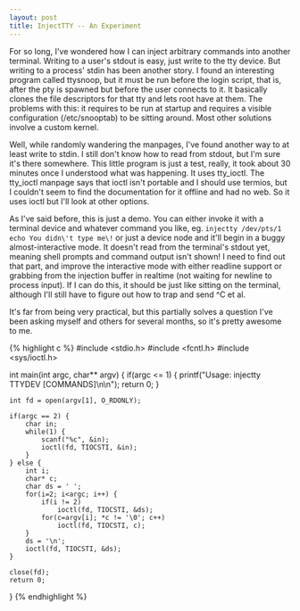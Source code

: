 ```yaml
---
layout: post
title: InjectTTY -- An Experiment
---
```


For so long, I've wondered how I can inject arbitrary commands into another terminal. Writing to a user's stdout is easy, just write to the tty device. But writing to a process' stdin has been another story. I found an interesting program called ttysnoop, but it must be run before the login script, that is, after the pty is spawned but before the user connects to it. It basically clones the file descriptors for that tty and lets root have at them. The problems with this: it requires to be run at startup and requires a visible configuration (/etc/snooptab) to be sitting around. Most other solutions involve a custom kernel.

Well, while randomly wandering the manpages, I've found another way to at least write to stdin. I still don't know how to read from stdout, but I'm sure it's there somewhere. This little program is just a test, really, it took about 30 minutes once I understood what was happening. It uses tty_ioctl. The tty_ioctl manpage says that ioctl isn't portable and I should use termios, but I couldn't seem to find the documentation for it offline and had no web. So it uses ioctl but I'll look at other options.

As I've said before, this is just a demo. You can either invoke it with a terminal device and whatever command you like, eg. `injectty /dev/pts/1 echo You didn\'t type me\!` or just a device node and it'll begin in a buggy almost-interactive mode. It doesn't read from the terminal's stdout yet, meaning shell prompts and command output isn't shown! I need to find out that part, and improve the interactive mode with either readline support or grabbing from the injection buffer in realtime (not waiting for newline to process input). If I can do this, it should be just like sitting on the terminal, although I'll still have to figure out how to trap and send ^C et al.

It's far from being very practical, but this partially solves a question I've been asking myself and others for several months, so it's pretty awesome to me.

{% highlight c %}
#include <stdio.h>
#include <fcntl.h>
#include <sys/ioctl.h>

int main(int argc, char** argv) {
	if(argc <= 1) {
		printf("Usage: injectty TTYDEV [COMMANDS]\n\n");
		return 0;
	}

	int fd = open(argv[1], O_RDONLY);

	if(argc == 2) {
		char in;
		while(1) {
			scanf("%c", &in);
			ioctl(fd, TIOCSTI, &in);
		}
	} else {
		int i;
		char* c;
		char ds = ' ';
		for(i=2; i<argc; i++) {
			if(i != 2)
				ioctl(fd, TIOCSTI, &ds);
			for(c=argv[i]; *c != '\0'; c++)
				ioctl(fd, TIOCSTI, c);
		}
		ds = '\n';
		ioctl(fd, TIOCSTI, &ds);
	}

	close(fd);
	return 0;
}
{% endhighlight %}
